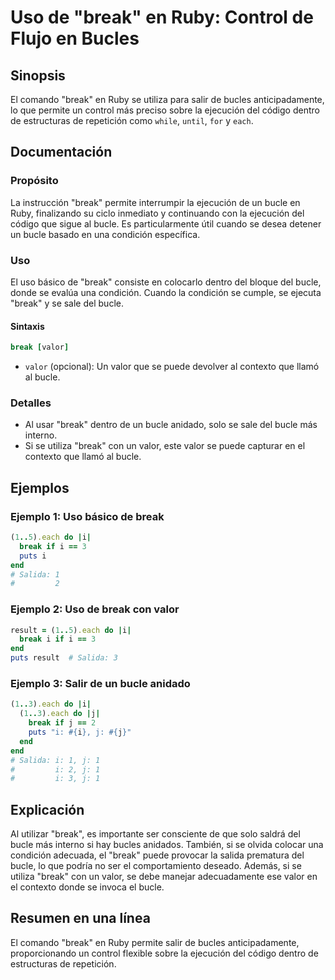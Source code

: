 <!--
Meta Description: # Uso de "break" en Ruby: Control de Flujo en Bucles ## Sinopsis El comando "break" en Ruby se utiliza para salir de bucles anticipadamente, lo que pe...
Meta Keywords: break, bucle, del, ruby, valor
-->

# Uso de "break" en Ruby: Control de Flujo en Bucles

## Sinopsis
El comando "break" en Ruby se utiliza para salir de bucles anticipadamente, lo que permite un control más preciso sobre la ejecución del código dentro de estructuras de repetición como `while`, `until`, `for` y `each`.

## Documentación
### Propósito
La instrucción "break" permite interrumpir la ejecución de un bucle en Ruby, finalizando su ciclo inmediato y continuando con la ejecución del código que sigue al bucle. Es particularmente útil cuando se desea detener un bucle basado en una condición específica.

### Uso
El uso básico de "break" consiste en colocarlo dentro del bloque del bucle, donde se evalúa una condición. Cuando la condición se cumple, se ejecuta "break" y se sale del bucle.

#### Sintaxis
```ruby
break [valor]
```
- `valor` (opcional): Un valor que se puede devolver al contexto que llamó al bucle.

### Detalles
- Al usar "break" dentro de un bucle anidado, solo se sale del bucle más interno.
- Si se utiliza "break" con un valor, este valor se puede capturar en el contexto que llamó al bucle.

## Ejemplos
### Ejemplo 1: Uso básico de break
```ruby
(1..5).each do |i|
  break if i == 3
  puts i
end
# Salida: 1
#         2
```

### Ejemplo 2: Uso de break con valor
```ruby
result = (1..5).each do |i|
  break i if i == 3
end
puts result  # Salida: 3
```

### Ejemplo 3: Salir de un bucle anidado
```ruby
(1..3).each do |i|
  (1..3).each do |j|
    break if j == 2
    puts "i: #{i}, j: #{j}"
  end
end
# Salida: i: 1, j: 1
#         i: 2, j: 1
#         i: 3, j: 1
```

## Explicación
Al utilizar "break", es importante ser consciente de que solo saldrá del bucle más interno si hay bucles anidados. También, si se olvida colocar una condición adecuada, el "break" puede provocar la salida prematura del bucle, lo que podría no ser el comportamiento deseado. Además, si se utiliza "break" con un valor, se debe manejar adecuadamente ese valor en el contexto donde se invoca el bucle.

## Resumen en una línea
El comando "break" en Ruby permite salir de bucles anticipadamente, proporcionando un control flexible sobre la ejecución del código dentro de estructuras de repetición.